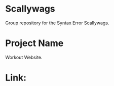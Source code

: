 # Scallywags
Group repository for the Syntax Error Scallywags.

# Project Name
Workout Website.

# Link: 
